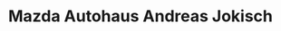 ---
title: "Mazda Autohaus Andreas Jokisch"
url: /gera/mazda-autohaus-andreas-jokisch/
shop: Autohaus
---